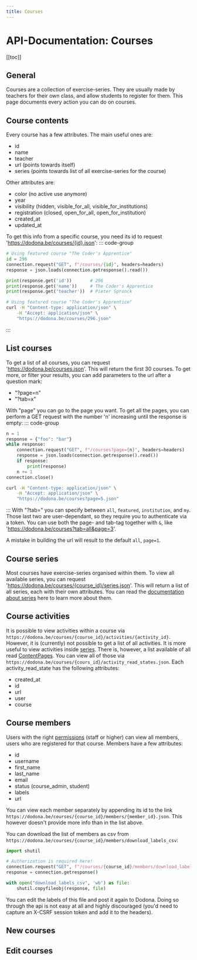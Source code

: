 ```yaml
---
title: Courses
---
```


# API-Documentation: Courses

[[toc]]

## General

Courses are a collection of exercise-series. They are usually made by teachers for their own class, 
and allow students to register for them. This page documents every action you can do on courses.

## Course contents
Every course has a few attributes. The main useful ones are:
- id
- name
- teacher
- url (points towards itself)
- series (points towards list of all exercise-series for the course)

Other attributes are:
- color (no active use anymore)
- year
- visibility (hidden, visible_for_all, visible_for_institutions)
- registration (closed, open_for_all, open_for_institution)
- created_at
- updated_at

To get this info from a specific course, you need its id to request 'https://dodona.be/courses/{id}.json':
::: code-group
```python
# Using featured course "The Coder's Apprentice"
id = 296
connection.request("GET", f"/courses/{id}", headers=headers)
response = json.loads(connection.getresponse().read())

print(response.get('id'))       # 296
print(response.get('name'))     # The Coder's Apprentice
print(response.get('teacher'))  # Pieter Spronck
```
```bash
# Using featured course "The Coder's Apprentice"
curl -H "Content-type: application/json" \
    -H "Accept: application/json" \
    "https://dodona.be/courses/296.json"
```
:::

## List courses
To get a list of all courses, you can request 'https://dodona.be/courses.json'. This will return the first 30 courses. 
To get more, or filter your results, you can add parameters to the url after a question mark:
- "?page=n"
- "?tab=x"

With "page" you can go to the page you want. 
To get all the pages, you can perform a GET request with the number 'n' increasing until the response is empty:
::: code-group
```python
n = 1
response = {"foo": "bar"}
while response:
    connection.request("GET", f"/courses?page={n}", headers=headers)
    response = json.loads(connection.getresponse().read())
    if response:
        print(response)
    n += 1 
connection.close()  
```
```bash
curl -H "Content-type: application/json" \
    -H "Accept: application/json" \
    "https://dodona.be/courses?page=5.json"
```
:::
With "?tab=" you can specify between `all`, `featured`, `institution`, and `my`. 
Those last two are user-dependant, so they require you to authenticate via a token.
You can use both the page- and tab-tag together with `&`, like 'https://dodona.be/courses?tab=all&page=3'.

A mistake in building the url will result to the default `all`, `page=1`.




## Course series
<!-- TODO: link series and exercises documentation -->
Most courses have exercise-series organised within them. 
To view all available series, you can request 'https://dodona.be/courses/{course_id}/series.json'. 
This will return a list of all series, each with their own attributes. 
You can read the [documentation about series]() here to learn more about them.


## Course activities
<!-- TODO: link series and ContentPages documentation -->
It is possible to view activities within a course via `https://dodona.be/courses/{course_id}/activities/{activity_id}`. 
However, it is (currently) not possible to get a list of all activities. 
It is more useful to view activities inside [series]().
There is, however, a list available of all read [ContentPages](). 
You can view all of those via `https://dodona.be/courses/{cours_id}/activity_read_states.json`. 
Each activity_read_state has the following attributes:
- created_at
- id
- url
- user
- course

## Course members
Users with the right [permissions](../index#permission-levels) (staff or higher) can view all members, 
users who are registered for that course. Members have a few attributes:
- id
- username
- first_name
- last_name
- email
- status (course_admin, student)
- labels
- url

You can view each member separately by appending its id to the link 
`https://dodona.be/courses/{course_id}/members/{member_id}.json`. 
This however doesn't provide more info than in the list above.

You can download the list of members as csv from `https://dodona.be/courses/{course_id}/members/download_labels_csv`:
```python
import shutil

# Authorization is required here!
connection.request("GET", f"/courses/{course_id}/members/download_labels_csv", headers=headers)
response = connection.getresponse()

with open("download_labels_csv", 'wb') as file:
    shutil.copyfileobj(response, file) 
```
You can edit the labels of this file and post it again to Dodona. 
Doing so through the api is not easy at all and highly discouraged 
(you'd need to capture an X-CSRF session token and add it to the headers). 

## New courses

## Edit courses